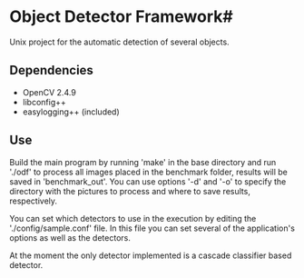 # Object Detector Framework#

Unix project for the automatic detection of several objects.

## Dependencies ##
* OpenCV 2.4.9
* libconfig++
* easylogging++ (included)

## Use ##

Build the main program by running 'make' in the base directory and run './odf' to process all images placed in the benchmark folder, results will be saved in 'benchmark_out'. You can use options '-d' and '-o' to specify the directory with the pictures to process and where to save results, respectively.

You can set which detectors to use in the execution by editing the './config/sample.conf' file. In this file you can set several of the application's options as well as the detectors.

At the moment the only detector implemented is a cascade classifier based detector.
